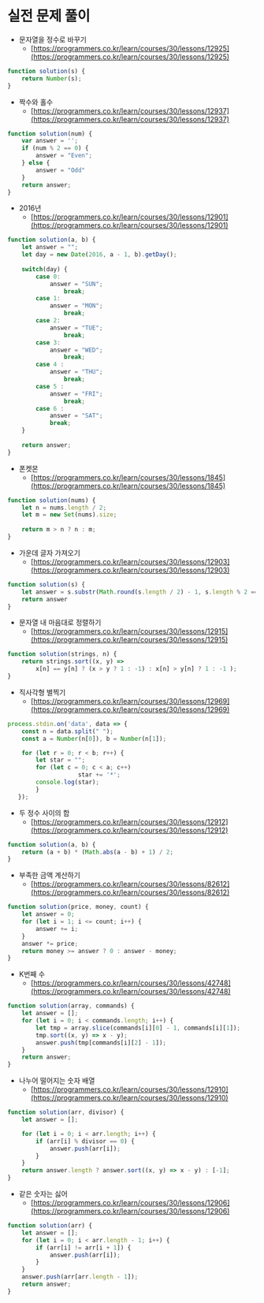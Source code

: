 # 실전 문제 풀이

- 문자열을 정수로 바꾸기
    - [https://programmers.co.kr/learn/courses/30/lessons/12925](https://programmers.co.kr/learn/courses/30/lessons/12925)

```jsx
function solution(s) {
    return Number(s);
}
```

- 짝수와 홀수
    - [https://programmers.co.kr/learn/courses/30/lessons/12937](https://programmers.co.kr/learn/courses/30/lessons/12937)

```jsx
function solution(num) {
    var answer = '';
    if (num % 2 == 0) {
        answer = "Even";
    } else {
        answer = "Odd"
    }
    return answer;
}
```

- 2016년
    - [https://programmers.co.kr/learn/courses/30/lessons/12901](https://programmers.co.kr/learn/courses/30/lessons/12901)

```jsx
function solution(a, b) {
    let answer = "";
    let day = new Date(2016, a - 1, b).getDay();
    
    switch(day) {
        case 0: 
            answer = "SUN";
                break;
        case 1: 
            answer = "MON";
                break;
        case 2: 
            answer = "TUE";
                break;
        case 3: 
            answer = "WED";
                break;
        case 4 : 
            answer = "THU";
                break;
        case 5 : 
            answer = "FRI";
                break;
        case 6 : 
            answer = "SAT";
            break;
    }
    
    return answer;
}
```

- 폰켓몬
    - [https://programmers.co.kr/learn/courses/30/lessons/1845](https://programmers.co.kr/learn/courses/30/lessons/1845)

```jsx
function solution(nums) {
    let n = nums.length / 2; 
    let m = new Set(nums).size;
    
    return m > n ? n : m;
}
```

- 가운데 글자 가져오기
    - [https://programmers.co.kr/learn/courses/30/lessons/12903](https://programmers.co.kr/learn/courses/30/lessons/12903)

```jsx
function solution(s) {
    let answer = s.substr(Math.round(s.length / 2) - 1, s.length % 2 == 0 ? 2 : 1);
    return answer
}
```

- 문자열 내 마음대로 정렬하기
    - [https://programmers.co.kr/learn/courses/30/lessons/12915](https://programmers.co.kr/learn/courses/30/lessons/12915)

```jsx
function solution(strings, n) { 
    return strings.sort((x, y) =>
        x[n] == y[n] ? (x > y ? 1 : -1) : x[n] > y[n] ? 1 : -1 );
}
```

- 직사각형 별찍기
    - [https://programmers.co.kr/learn/courses/30/lessons/12969](https://programmers.co.kr/learn/courses/30/lessons/12969)

```jsx
process.stdin.on('data', data => { 
    const n = data.split(" ");
    const a = Number(n[0]), b = Number(n[1]); 

    for (let r = 0; r < b; r++) {
        let star = "";
        for (let c = 0; c < a; c++) 
					star += '*';
        console.log(star); 
		}
   });
```

- 두 정수 사이의 합
    - [https://programmers.co.kr/learn/courses/30/lessons/12912](https://programmers.co.kr/learn/courses/30/lessons/12912)

```jsx
function solution(a, b) {
    return (a + b) * (Math.abs(a - b) + 1) / 2; 
}
```

- 부족한 금액 계산하기
    - [https://programmers.co.kr/learn/courses/30/lessons/82612](https://programmers.co.kr/learn/courses/30/lessons/82612)

```jsx
function solution(price, money, count) { 
    let answer = 0;
    for (let i = 1; i <= count; i++) { 
        answer += i;
    }
    answer *= price;
    return money >= answer ? 0 : answer - money;
}
```

- K번째 수
    - [https://programmers.co.kr/learn/courses/30/lessons/42748](https://programmers.co.kr/learn/courses/30/lessons/42748)

```jsx
function solution(array, commands) { 
    let answer = [];
    for (let i = 0; i < commands.length; i++) {
        let tmp = array.slice(commands[i][0] - 1, commands[i][1]); 
        tmp.sort((x, y) => x - y);
        answer.push(tmp[commands[i][2] - 1]); 
    }
    return answer; 
}
```

- 나누어 떨어지는 숫자 배열
    - [https://programmers.co.kr/learn/courses/30/lessons/12910](https://programmers.co.kr/learn/courses/30/lessons/12910)

```jsx
function solution(arr, divisor) { 
    let answer = [];

    for (let i = 0; i < arr.length; i++) { 
        if (arr[i] % divisor == 0) {
            answer.push(arr[i]); 
        }
    }
    return answer.length ? answer.sort((x, y) => x - y) : [-1];
}
```

- 같은 숫자는 싫어
    - [https://programmers.co.kr/learn/courses/30/lessons/12906](https://programmers.co.kr/learn/courses/30/lessons/12906)

```jsx
function solution(arr) {
    let answer = [];
    for (let i = 0; i < arr.length - 1; i++) { 
        if (arr[i] != arr[i + 1]) {
            answer.push(arr[i]); 
        }
    }
    answer.push(arr[arr.length - 1]); 
    return answer;
}
```
